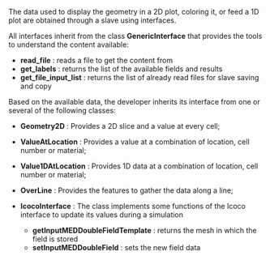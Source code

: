 The data used to display the geometry in a 2D plot, coloring it, or feed a 1D plot are obtained through a slave using interfaces. 

All interfaces inherit from the class **GenericInterface** that provides the tools to understand the content available:
-   **read_file** : reads a file to get the content from
-   **get_labels** : returns the list of the available fields and results
-   **get_file_input_list** : returns the list of already read files for slave saving and copy

Based on the available data, the developer inherits its interface from one or several of the following classes:

-   **Geometry2D** : Provides a 2D slice and a value at every cell;
-   **ValueAtLocation** : Provides a value at a combination of location, cell number or material;
-   **Value1DAtLocation** : Provides 1D data at a combination of location, cell number or material;
-   **OverLine** : Provides the features to gather the data along a line;

-   **IcocoInterface** : The class implements some functions of the Icoco interface to update its values during a simulation
    -   **getInputMEDDoubleFieldTemplate** : returns the mesh in which the field is stored
    -   **setInputMEDDoubleField** : sets the new field data
    